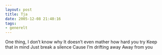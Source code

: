 ```yaml
---
layout: post
title: Tja
date: 2005-12-08 21:40:16
tags: 
- generelt
---
```

One thing, I don’t know why It doesn’t even mather how hard you try Keep that in mind Just break a silence Cause I’m drifting away Away from you
